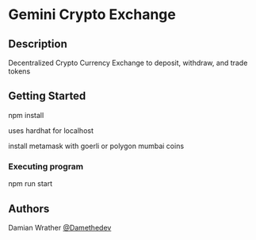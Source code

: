 # Gemini Crypto Exchange

## Description

Decentralized Crypto Currency Exchange to deposit, withdraw, and trade tokens

## Getting Started

npm install

uses hardhat for localhost

install metamask with goerli or polygon mumbai coins

### Executing program

npm run start

## Authors

Damian Wrather
[@Damethedev](https://instgram.com/damethedev)
